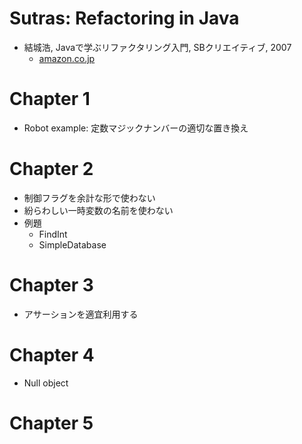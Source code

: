 # Sutras: Refactoring in Java

- 結城浩, Javaで学ぶリファクタリング入門, SBクリエイティブ, 2007
  - [amazon.co.jp](https://www.amazon.co.jp/dp/B00I8AT1EU/)


# Chapter 1

- Robot example: 定数マジックナンバーの適切な置き換え


# Chapter 2

- 制御フラグを余計な形で使わない
- 紛らわしい一時変数の名前を使わない
- 例題
  - FindInt
  - SimpleDatabase

# Chapter 3

- アサーションを適宜利用する

# Chapter 4

- Null object

# Chapter 5
